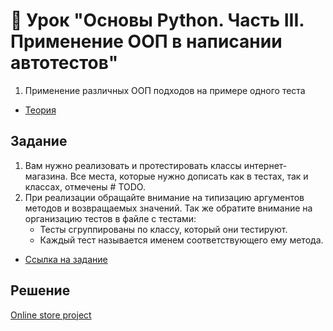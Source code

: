 # 📁 Урок "Основы Python. Часть III. Применение ООП в написании автотестов"

1. Применение различных ООП подходов на примере одного теста

- [Теория](https://github.com/tacitcoast/QA-Guru/tree/main/Python_part_3/theory)

## Задание

1. Вам нужно реализовать и протестировать классы интернет-магазина. Все места, которые нужно дописать как в тестах, так и классах, отмечены # TODO.
2. При реализации обращайте внимание на типизацию аргументов методов и возвращаемых значений. Так же обратите внимание на организацию тестов в файле с тестами:
   - Тесты сгруппированы по классу, который они тестируют.
   - Каждый тест называется именем соответствующего ему метода.

- [Ссылка на задание](https://github.com/qa-guru/qa_guru_python_6_8/tree/main/homework)

## Решение
[Online store project](https://github.com/tacitcoast/QA-Guru/tree/main/Python_part_3/homework)



